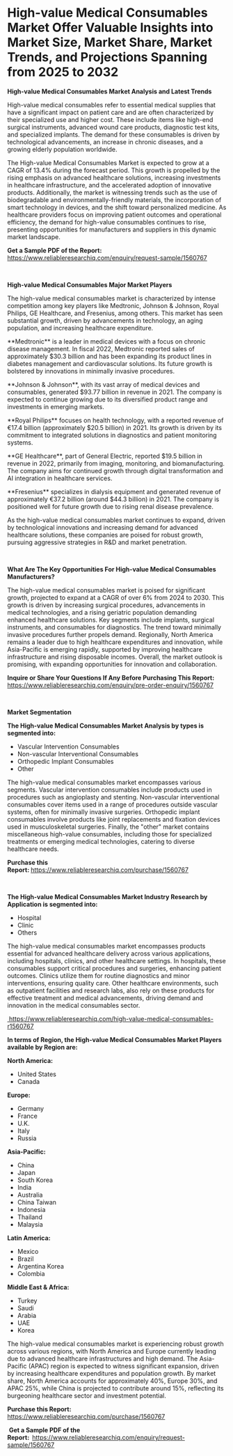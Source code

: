 <p><h1>High-value Medical Consumables Market Offer Valuable Insights into Market Size, Market Share, Market Trends, and Projections Spanning from 2025 to 2032</h1></p><p><strong>High-value Medical Consumables Market Analysis and Latest Trends</strong></p>
<p><p>High-value medical consumables refer to essential medical supplies that have a significant impact on patient care and are often characterized by their specialized use and higher cost. These include items like high-end surgical instruments, advanced wound care products, diagnostic test kits, and specialized implants. The demand for these consumables is driven by technological advancements, an increase in chronic diseases, and a growing elderly population worldwide.</p><p>The High-value Medical Consumables Market is expected to grow at a CAGR of 13.4% during the forecast period. This growth is propelled by the rising emphasis on advanced healthcare solutions, increasing investments in healthcare infrastructure, and the accelerated adoption of innovative products. Additionally, the market is witnessing trends such as the use of biodegradable and environmentally-friendly materials, the incorporation of smart technology in devices, and the shift toward personalized medicine. As healthcare providers focus on improving patient outcomes and operational efficiency, the demand for high-value consumables continues to rise, presenting opportunities for manufacturers and suppliers in this dynamic market landscape.</p></p>
<p><strong>Get a Sample PDF of the Report:&nbsp;</strong> <a href="https://www.reliableresearchiq.com/enquiry/request-sample/1560767?utm_campaign=2277&utm_medium=2&utm_source=Github&utm_content=ia&utm_term=14042025&utm_id=high-value-medical-consumables">https://www.reliableresearchiq.com/enquiry/request-sample/1560767</a></p>
<p>&nbsp;</p>
<p><strong>High-value Medical Consumables Major Market Players</strong></p>
<p><p>The high-value medical consumables market is characterized by intense competition among key players like Medtronic, Johnson & Johnson, Royal Philips, GE Healthcare, and Fresenius, among others. This market has seen substantial growth, driven by advancements in technology, an aging population, and increasing healthcare expenditure.</p><p>**Medtronic** is a leader in medical devices with a focus on chronic disease management. In fiscal 2022, Medtronic reported sales of approximately $30.3 billion and has been expanding its product lines in diabetes management and cardiovascular solutions. Its future growth is bolstered by innovations in minimally invasive procedures.</p><p>**Johnson & Johnson**, with its vast array of medical devices and consumables, generated $93.77 billion in revenue in 2021. The company is expected to continue growing due to its diversified product range and investments in emerging markets. </p><p>**Royal Philips** focuses on health technology, with a reported revenue of €17.4 billion (approximately $20.5 billion) in 2021. Its growth is driven by its commitment to integrated solutions in diagnostics and patient monitoring systems.</p><p>**GE Healthcare**, part of General Electric, reported $19.5 billion in revenue in 2022, primarily from imaging, monitoring, and biomanufacturing. The company aims for continued growth through digital transformation and AI integration in healthcare services.</p><p>**Fresenius** specializes in dialysis equipment and generated revenue of approximately €37.2 billion (around $44.3 billion) in 2021. The company is positioned well for future growth due to rising renal disease prevalence.</p><p>As the high-value medical consumables market continues to expand, driven by technological innovations and increasing demand for advanced healthcare solutions, these companies are poised for robust growth, pursuing aggressive strategies in R&D and market penetration.</p></p>
<p>&nbsp;</p>
<p><strong>What Are The Key Opportunities For High-value Medical Consumables Manufacturers?</strong></p>
<p><p>The high-value medical consumables market is poised for significant growth, projected to expand at a CAGR of over 6% from 2024 to 2030. This growth is driven by increasing surgical procedures, advancements in medical technologies, and a rising geriatric population demanding enhanced healthcare solutions. Key segments include implants, surgical instruments, and consumables for diagnostics. The trend toward minimally invasive procedures further propels demand. Regionally, North America remains a leader due to high healthcare expenditures and innovation, while Asia-Pacific is emerging rapidly, supported by improving healthcare infrastructure and rising disposable incomes. Overall, the market outlook is promising, with expanding opportunities for innovation and collaboration.</p></p>
<p><strong>Inquire or Share Your Questions If Any Before Purchasing This Report:</strong> <a href="https://www.reliableresearchiq.com/enquiry/pre-order-enquiry/1560767?utm_campaign=2277&utm_medium=2&utm_source=Github&utm_content=ia&utm_term=14042025&utm_id=high-value-medical-consumables">https://www.reliableresearchiq.com/enquiry/pre-order-enquiry/1560767</a></p>
<p>&nbsp;</p>
<p><strong>Market Segmentation</strong></p>
<p><strong>The High-value Medical Consumables Market Analysis by types is segmented into:</strong></p>
<p><ul><li>Vascular Intervention Consumables</li><li>Non-vascular Interventional Consumables</li><li>Orthopedic Implant Consumables</li><li>Other</li></ul></p>
<p><p>The high-value medical consumables market encompasses various segments. Vascular intervention consumables include products used in procedures such as angioplasty and stenting. Non-vascular interventional consumables cover items used in a range of procedures outside vascular systems, often for minimally invasive surgeries. Orthopedic implant consumables involve products like joint replacements and fixation devices used in musculoskeletal surgeries. Finally, the "other" market contains miscellaneous high-value consumables, including those for specialized treatments or emerging medical technologies, catering to diverse healthcare needs.</p></p>
<p><strong>Purchase this Report:&nbsp;</strong><a href="https://www.reliableresearchiq.com/purchase/1560767?utm_campaign=2277&utm_medium=2&utm_source=Github&utm_content=ia&utm_term=14042025&utm_id=high-value-medical-consumables">https://www.reliableresearchiq.com/purchase/1560767</a></p>
<p>&nbsp;</p>
<p><strong>The High-value Medical Consumables Market Industry Research by Application is segmented into:</strong></p>
<p><ul><li>Hospital</li><li>Clinic</li><li>Others</li></ul></p>
<p><p>The high-value medical consumables market encompasses products essential for advanced healthcare delivery across various applications, including hospitals, clinics, and other healthcare settings. In hospitals, these consumables support critical procedures and surgeries, enhancing patient outcomes. Clinics utilize them for routine diagnostics and minor interventions, ensuring quality care. Other healthcare environments, such as outpatient facilities and research labs, also rely on these products for effective treatment and medical advancements, driving demand and innovation in the medical consumables sector.</p></p>
<p><a href="https://www.reliableresearchiq.com/high-value-medical-consumables-r1560767?utm_campaign=2277&utm_medium=2&utm_source=Github&utm_content=ia&utm_term=14042025&utm_id=high-value-medical-consumables">&nbsp;https://www.reliableresearchiq.com/high-value-medical-consumables-r1560767</a></p>
<p><strong>In terms of Region, the High-value Medical Consumables Market Players available by Region are:</strong></p>
<p>
    <p> <strong> North America: </strong>
        <ul>
            <li>United States</li>
            <li>Canada</li>
        </ul>
        </p> 
    <p> <strong> Europe: </strong>
        <ul>
            <li>Germany</li>
            <li>France</li>
            <li>U.K.</li>
            <li>Italy</li>
            <li>Russia</li>
        </ul>
        </p> 
    <p> <strong> Asia-Pacific: </strong>
        <ul>
            <li>China</li>
            <li>Japan</li>
            <li>South Korea</li>
            <li>India</li>
            <li>Australia</li>
            <li>China Taiwan</li>
            <li>Indonesia</li>
            <li>Thailand</li>
            <li>Malaysia</li>
        </ul>
        </p> 
    <p> <strong> Latin America: </strong>
        <ul>
            <li>Mexico</li>
            <li>Brazil</li>
            <li>Argentina Korea</li>
            <li>Colombia</li>
        </ul>
        </p> 
    <p> <strong> Middle East & Africa: </strong>
        <ul>
            <li>Turkey</li>
            <li>Saudi</li>
            <li>Arabia</li>
            <li>UAE</li>
            <li>Korea</li>
        </ul>
    </p>
    </p>
<p><p>The high-value medical consumables market is experiencing robust growth across various regions, with North America and Europe currently leading due to advanced healthcare infrastructures and high demand. The Asia-Pacific (APAC) region is expected to witness significant expansion, driven by increasing healthcare expenditures and population growth. By market share, North America accounts for approximately 40%, Europe 30%, and APAC 25%, while China is projected to contribute around 15%, reflecting its burgeoning healthcare sector and investment potential.</p></p>
<p><strong>Purchase this Report: </strong><a href="https://www.reliableresearchiq.com/purchase/1560767?utm_campaign=2277&utm_medium=2&utm_source=Github&utm_content=ia&utm_term=14042025&utm_id=high-value-medical-consumables">https://www.reliableresearchiq.com/purchase/1560767</a></p>
<p>&nbsp;<strong>Get a Sample PDF of the Report:&nbsp;&nbsp;</strong><a href="https://www.reliableresearchiq.com/enquiry/request-sample/1560767?utm_campaign=2277&utm_medium=2&utm_source=Github&utm_content=ia&utm_term=14042025&utm_id=high-value-medical-consumables">https://www.reliableresearchiq.com/enquiry/request-sample/1560767</a></p>
<p><strong></strong></p>
<p><p></p><p></p><p></p></p>